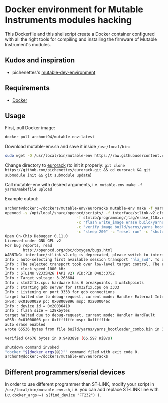 # Docker environment for Mutable Instruments modules hacking

This Dockerfile and this shellscript create a Docker container configured with all the right tools for compiling and installing the firmware of Mutable Instrument's modules.

## Kudos and inspiration

* pichenettes's [mutable-dev-environment](https://github.com/pichenettes/mutable-dev-environment)

## Requirements

* [Docker](https://www.docker.com/)

## Usage

First, pull Docker image:
```bash
docker pull archont94/mutable-env:latest
```

Download mutable-env.sh and save it inside `/usr/local/bin`:
```bash
sudo wget -O /usr/local/bin/mutable-env https://raw.githubusercontent.com/archont94/mutable-env/master/mutable-env.sh && sudo chmod +x /usr/local/bin/mutable-env
```

Change directory to [eurorack](https://github.com/pichenettes/eurorack) (to init it properly: `git clone https://github.com/pichenettes/eurorack.git && cd eurorack && git submodule init && git submodule update`)

Call mutable-env with desired arguments, i.e. `mutable-env make -f yarns/makefile upload`

Example output:
```bash
archont@docker:~/dockers/mutable-env/eurorack$ mutable-env make -f yarns/makefile upload
openocd -s /opt/local/share/openocd/scripts/ -f interface/stlink-v2.cfg -f target/stm32f1x.cfg -c "init" -c "halt" -c "sleep 200" \
                                -f stmlib/programming/jtag/erase_f10x.cfg \
                                -c "flash write_image erase build/yarns/yarns_bootloader_combo.bin 0x08000000" \
                                -c "verify_image build/yarns/yarns_bootloader_combo.bin 0x08000000" \
                                -c "sleep 200" -c "reset run" -c "shutdown"
Open On-Chip Debugger 0.11.0
Licensed under GNU GPL v2
For bug reports, read
        http://openocd.org/doc/doxygen/bugs.html
WARNING: interface/stlink-v2.cfg is deprecated, please switch to interface/stlink.cfg
Info : auto-selecting first available session transport "hla_swd". To override use 'transport select <transport>'.
Info : The selected transport took over low-level target control. The results might differ compared to plain JTAG/SWD
Info : clock speed 1000 kHz
Info : STLINK V2J35M26 (API v2) VID:PID 0483:3752
Info : Target voltage: 3.263684
Info : stm32f1x.cpu: hardware has 6 breakpoints, 4 watchpoints
Info : starting gdb server for stm32f1x.cpu on 3333
Info : Listening on port 3333 for gdb connections
target halted due to debug-request, current mode: Handler External Interrupt(25)
xPSR: 0x01000029 pc: 0x08009896 msp: 0x2000046c
Info : device id = 0x20036410
Info : flash size = 128kbytes
target halted due to debug-request, current mode: Handler HardFault
xPSR: 0x01000003 pc: 0xfffffffe msp: 0xffffffdc
auto erase enabled
wrote 65536 bytes from file build/yarns/yarns_bootloader_combo.bin in 3.626529s (17.648 KiB/s)

verified 64676 bytes in 0.948389s (66.597 KiB/s)

shutdown command invoked
"docker "${docker_args[@]}"" command filed with exit code 0.
archont@docker:~/dockers/mutable-env/eurorack$
```

## Different programmers/serial devices

In order to use different programmer than ST-LINK, modify your script in `/usr/local/bin/mutable-env.sh`, i.e. you can add replace ST-LINK line with i.e. `docker_args+=( $(find_device "FT232") )`.
